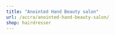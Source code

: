 ```yaml
---
title: "Anointed Hand Beauty salon"
url: /accra/anointed-hand-beauty-salon/
shop: hairdresser
---
```


